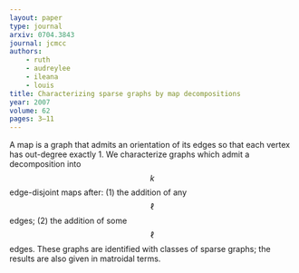```yaml
---
layout: paper
type: journal
arxiv: 0704.3843
journal: jcmcc
authors:
    - ruth
    - audreylee
    - ileana
    - louis
title: Characterizing sparse graphs by map decompositions
year: 2007
volume: 62
pages: 3–11
---
```


A map is a graph that admits an orientation of its edges so that each vertex has out-degree exactly 1. We characterize graphs which admit a decomposition into $$k$$ edge-disjoint maps after: (1) the addition of any $$\ell$$ edges; (2) the addition of some $$\ell$$ edges. These graphs are identified with classes of sparse graphs; the results are also given in matroidal terms.